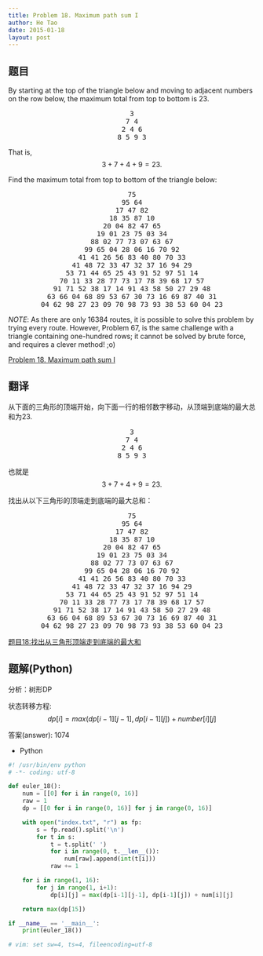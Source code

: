 ```yaml
---
title: Problem 18. Maximum path sum I
author: He Tao
date: 2015-01-18
layout: post
---
```


## 题目

By starting at the top of the triangle below and moving to adjacent numbers on the row below, the maximum total from top to bottom is 23.

<center><pre>
3
7 4
2 4 6
8 5 9 3
</pre></center>

That is, $$3 + 7 + 4 + 9 = 23.$$

Find the maximum total from top to bottom of the triangle below:

<center><pre>
75
95 64
17 47 82
18 35 87 10
20 04 82 47 65
19 01 23 75 03 34
88 02 77 73 07 63 67
99 65 04 28 06 16 70 92
41 41 26 56 83 40 80 70 33
41 48 72 33 47 32 37 16 94 29
53 71 44 65 25 43 91 52 97 51 14
70 11 33 28 77 73 17 78 39 68 17 57
91 71 52 38 17 14 91 43 58 50 27 29 48
63 66 04 68 89 53 67 30 73 16 69 87 40 31
04 62 98 27 23 09 70 98 73 93 38 53 60 04 23
</pre></center>

*NOTE*: As there are only 16384 routes, it is possible to solve this problem by trying every route. However, Problem 67, is the same challenge with a triangle containing one-hundred rows; it cannot be solved by brute force, and requires a clever method! ;o)

[Problem 18. Maximum path sum I](https://projecteuler.net/problem=18 "Problem 18")

## 翻译

从下面的三角形的顶端开始，向下面一行的相邻数字移动，从顶端到底端的最大总和为23.

<center><pre>
3
7 4
2 4 6
8 5 9 3
</pre></center>

也就是 $$ 3 + 7 + 4 + 9 = 23.$$

找出从以下三角形的顶端走到底端的最大总和：

<center><pre>
75
95 64
17 47 82
18 35 87 10
20 04 82 47 65
19 01 23 75 03 34
88 02 77 73 07 63 67
99 65 04 28 06 16 70 92
41 41 26 56 83 40 80 70 33
41 48 72 33 47 32 37 16 94 29
53 71 44 65 25 43 91 52 97 51 14
70 11 33 28 77 73 17 78 39 68 17 57
91 71 52 38 17 14 91 43 58 50 27 29 48
63 66 04 68 89 53 67 30 73 16 69 87 40 31
04 62 98 27 23 09 70 98 73 93 38 53 60 04 23
</pre></center>

[题目18:找出从三角形顶端走到底端的最大和](http://pe.spiritzhang.com/index.php/2011-05-11-09-44-54/19-18 "题目18")

## 题解(Python)

分析：树形DP

状态转移方程:$$ dp[i] = max(dp[i-1][j-1], dp[i-1][j]) + number[i][j] $$

答案(answer): 1074

+ Python

~~~python
#! /usr/bin/env python
# -*- coding: utf-8

def euler_18():
    num = [[0] for i in range(0, 16)]
    raw = 1
    dp = [[0 for i in range(0, 16)] for j in range(0, 16)]

    with open("index.txt", "r") as fp:
        s = fp.read().split('\n')
        for t in s:
            t = t.split(' ')
            for i in range(0, t.__len__()):
                num[raw].append(int(t[i]))
            raw += 1

    for i in range(1, 16):
        for j in range(1, i+1):
            dp[i][j] = max(dp[i-1][j-1], dp[i-1][j]) + num[i][j]

    return max(dp[15])

if __name__ == '__main__':
    print(euler_18())

# vim: set sw=4, ts=4, fileencoding=utf-8
~~~
